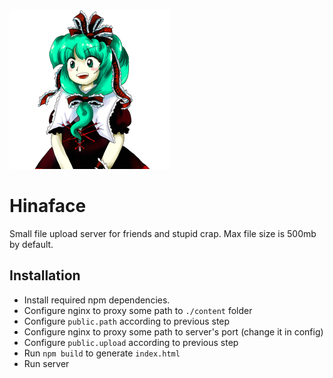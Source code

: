 ![Hinaface](https://raw.githubusercontent.com/kotborealis/hinaface/master/static/hinaface.png)

# Hinaface

Small file upload server for friends and stupid crap. Max file size is 500mb by default.

## Installation

* Install required npm dependencies.
* Configure nginx to proxy some path to `./content` folder
* Configure `public.path` according to previous step
* Configure nginx to proxy some path to server's port (change it in config)
* Configure `public.upload` according to previous step
* Run `npm build` to generate `index.html`
* Run server